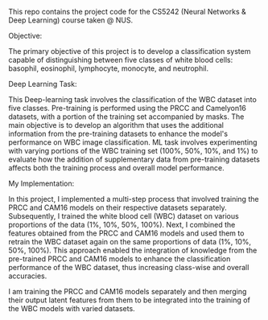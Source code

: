 This repo contains the project code for the CS5242 (Neural Networks & Deep Learning) course taken @ NUS.

Objective:

The primary objective of this project is to develop a classification system capable of distinguishing between five classes of white blood cells: basophil, eosinophil, lymphocyte, monocyte, and neutrophil.

Deep Learning Task:

This Deep-learning task involves the classification of the WBC dataset into five classes. Pre-training is performed  using the PRCC and Camelyon16 datasets, with a portion of the training set accompanied by masks. 
The main objective is to develop an algorithm that uses the additional information from the pre-training datasets to enhance the model's performance on WBC image classification. 
ML task involves experimenting with varying portions of the WBC training set (100%, 50%, 10%, and 1%) to evaluate how the addition of supplementary data from pre-training datasets affects both the training process and overall model performance.

My Implementation:

In this project, I implemented a multi-step process that involved training the PRCC and CAM16 models on their respective datasets separately. 
Subsequently, I trained the white blood cell (WBC) dataset on various proportions of the data (1%, 10%, 50%, 100%). 
Next, I combined the features obtained from the PRCC and CAM16 models and used them to retrain the WBC dataset again on the same proportions of data (1%, 10%, 50%, 100%). 
This approach enabled the integration of knowledge from the pre-trained PRCC and CAM16 models to enhance the classification performance of the WBC dataset, thus increasing class-wise and overall accuracies.

I am training the PRCC and CAM16 models separately and then 
merging their output latent features from them to be integrated 
into the training of the WBC models with varied datasets.
